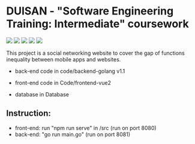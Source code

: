 # DUISAN - "Software Engineering Training: Intermediate" coursework
![](https://img.shields.io/badge/Star-3-yellow) ![](https://img.shields.io/badge/Vue-2-red) ![](https://img.shields.io/badge/ElementUI-2.15.13-orange) 
![](https://img.shields.io/badge/Golang-1.1-blue) ![](https://img.shields.io/badge/MySQL-green)

This project is a social networking website to cover the gap of functions inequality between mobile apps and websites.

- back-end code in code/backend-golang v1.1

- front-end code in Code/frontend-vue2

- database in Database

## Instruction:
- front-end: run "npm run serve" in /src (run on port 8080)
- back-end: "go run main.go" (run on port 8081)

